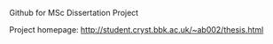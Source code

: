 Github for MSc Dissertation Project

Project homepage: http://student.cryst.bbk.ac.uk/~ab002/thesis.html

